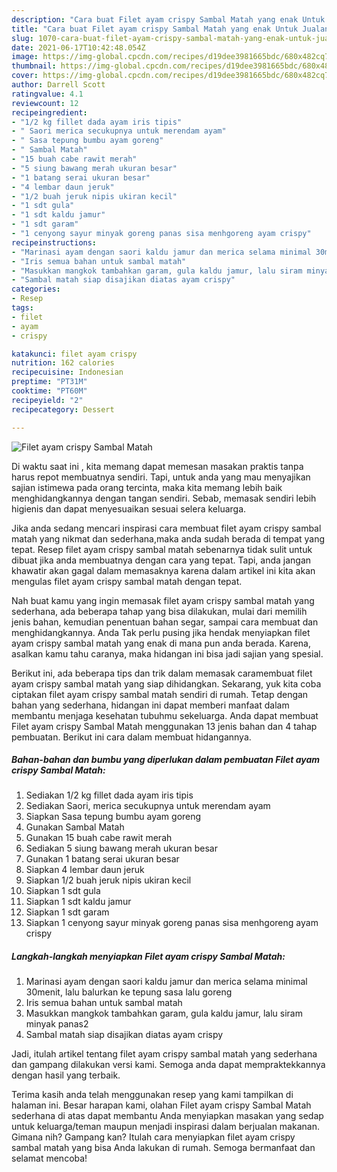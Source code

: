 ```yaml
---
description: "Cara buat Filet ayam crispy Sambal Matah yang enak Untuk Jualan"
title: "Cara buat Filet ayam crispy Sambal Matah yang enak Untuk Jualan"
slug: 1070-cara-buat-filet-ayam-crispy-sambal-matah-yang-enak-untuk-jualan
date: 2021-06-17T10:42:48.054Z
image: https://img-global.cpcdn.com/recipes/d19dee3981665bdc/680x482cq70/filet-ayam-crispy-sambal-matah-foto-resep-utama.jpg
thumbnail: https://img-global.cpcdn.com/recipes/d19dee3981665bdc/680x482cq70/filet-ayam-crispy-sambal-matah-foto-resep-utama.jpg
cover: https://img-global.cpcdn.com/recipes/d19dee3981665bdc/680x482cq70/filet-ayam-crispy-sambal-matah-foto-resep-utama.jpg
author: Darrell Scott
ratingvalue: 4.1
reviewcount: 12
recipeingredient:
- "1/2 kg fillet dada ayam iris tipis"
- " Saori merica secukupnya untuk merendam ayam"
- " Sasa tepung bumbu ayam goreng"
- " Sambal Matah"
- "15 buah cabe rawit merah"
- "5 siung bawang merah ukuran besar"
- "1 batang serai ukuran besar"
- "4 lembar daun jeruk"
- "1/2 buah jeruk nipis ukiran kecil"
- "1 sdt gula"
- "1 sdt kaldu jamur"
- "1 sdt garam"
- "1 cenyong sayur minyak goreng panas sisa menhgoreng ayam crispy"
recipeinstructions:
- "Marinasi ayam dengan saori kaldu jamur dan merica selama minimal 30menit, lalu balurkan ke tepung sasa lalu goreng"
- "Iris semua bahan untuk sambal matah"
- "Masukkan mangkok tambahkan garam, gula kaldu jamur, lalu siram minyak panas2"
- "Sambal matah siap disajikan diatas ayam crispy"
categories:
- Resep
tags:
- filet
- ayam
- crispy

katakunci: filet ayam crispy 
nutrition: 162 calories
recipecuisine: Indonesian
preptime: "PT31M"
cooktime: "PT60M"
recipeyield: "2"
recipecategory: Dessert

---
```



![Filet ayam crispy Sambal Matah](https://img-global.cpcdn.com/recipes/d19dee3981665bdc/680x482cq70/filet-ayam-crispy-sambal-matah-foto-resep-utama.jpg)

Di waktu  saat ini , kita memang dapat memesan masakan praktis tanpa harus repot membuatnya sendiri. Tapi, untuk anda yang mau menyajikan sajian istimewa pada orang tercinta, maka kita memang lebih baik menghidangkannya dengan tangan sendiri. Sebab, memasak sendiri lebih higienis dan dapat menyesuaikan sesuai selera keluarga.

Jika anda sedang mencari inspirasi cara membuat filet ayam crispy sambal matah yang nikmat dan sederhana,maka anda sudah berada di tempat yang tepat. Resep filet ayam crispy sambal matah  sebenarnya tidak sulit untuk dibuat jika anda membuatnya dengan cara yang tepat. Tapi, anda jangan khawatir akan gagal dalam memasaknya 
karena dalam artikel ini kita akan mengulas filet ayam crispy sambal matah dengan tepat.  



Nah buat kamu yang ingin memasak filet ayam crispy sambal matah yang sederhana, ada beberapa tahap yang bisa dilakukan, mulai dari memilih jenis bahan, kemudian penentuan bahan segar, sampai cara membuat dan menghidangkannya. Anda Tak perlu pusing jika hendak menyiapkan filet ayam crispy sambal matah yang enak di mana pun anda berada. Karena, asalkan kamu  tahu caranya, maka hidangan ini bisa jadi sajian yang spesial.

Berikut ini, ada beberapa tips dan trik dalam memasak caramembuat filet ayam crispy sambal matah yang siap dihidangkan. Sekarang, yuk kita coba ciptakan filet ayam crispy sambal matah sendiri di rumah. Tetap dengan bahan yang sederhana, hidangan ini dapat memberi manfaat dalam membantu menjaga kesehatan tubuhmu sekeluarga. Anda dapat membuat Filet ayam crispy Sambal Matah menggunakan 13 jenis bahan dan 4 tahap pembuatan. Berikut ini cara dalam membuat hidangannya.

<!--inarticleads1-->

##### Bahan-bahan dan bumbu yang diperlukan dalam pembuatan Filet ayam crispy Sambal Matah:

1. Sediakan 1/2 kg fillet dada ayam iris tipis
1. Sediakan  Saori, merica secukupnya untuk merendam ayam
1. Siapkan  Sasa tepung bumbu ayam goreng
1. Gunakan  Sambal Matah
1. Gunakan 15 buah cabe rawit merah
1. Sediakan 5 siung bawang merah ukuran besar
1. Gunakan 1 batang serai ukuran besar
1. Siapkan 4 lembar daun jeruk
1. Siapkan 1/2 buah jeruk nipis ukiran kecil
1. Siapkan 1 sdt gula
1. Siapkan 1 sdt kaldu jamur
1. Siapkan 1 sdt garam
1. Siapkan 1 cenyong sayur minyak goreng panas sisa menhgoreng ayam crispy




<!--inarticleads2-->

##### Langkah-langkah menyiapkan Filet ayam crispy Sambal Matah:

1. Marinasi ayam dengan saori kaldu jamur dan merica selama minimal 30menit, lalu balurkan ke tepung sasa lalu goreng
1. Iris semua bahan untuk sambal matah
1. Masukkan mangkok tambahkan garam, gula kaldu jamur, lalu siram minyak panas2
1. Sambal matah siap disajikan diatas ayam crispy




Jadi, itulah artikel tentang  filet ayam crispy sambal matah  yang sederhana dan gampang dilakukan versi kami. Semoga anda dapat mempraktekkannya dengan hasil yang terbaik. 

Terima kasih anda telah menggunakan resep yang kami tampilkan di halaman ini. Besar harapan kami, olahan  Filet ayam crispy Sambal Matah sederhana di atas dapat membantu Anda menyiapkan masakan yang sedap untuk keluarga/teman maupun menjadi inspirasi dalam berjualan makanan. Gimana nih? Gampang kan? Itulah cara menyiapkan filet ayam crispy sambal matah yang bisa Anda lakukan di rumah. Semoga bermanfaat dan selamat mencoba!

